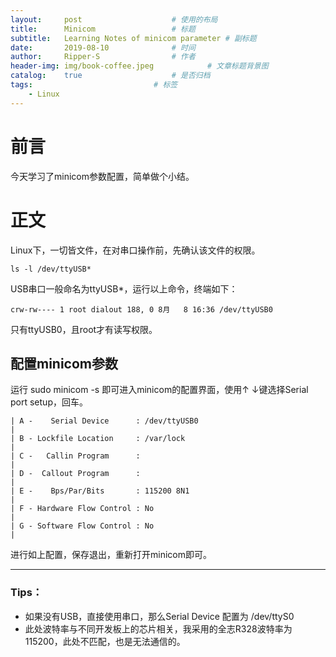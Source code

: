 ```yaml
---
layout:		post					# 使用的布局
title:		Minicom					# 标题
subtitle:	Learning Notes of minicom parameter	# 副标题
date:		2019-08-10				# 时间
author:		Ripper-S				# 作者
header-img:	img/book-coffee.jpeg			# 文章标题背景图
catalog:	true					# 是否归档
tags:							# 标签
    - Linux
---
```



#	前言
今天学习了minicom参数配置，简单做个小结。

#	正文
Linux下，一切皆文件，在对串口操作前，先确认该文件的权限。
```
ls -l /dev/ttyUSB*
```
USB串口一般命名为ttyUSB*，运行以上命令，终端如下：
```
crw-rw---- 1 root dialout 188, 0 8月   8 16:36 /dev/ttyUSB0
```
只有ttyUSB0，且root才有读写权限。

##	配置minicom参数
运行 sudo minicom -s 即可进入minicom的配置界面，使用↑ ↓键选择Serial port setup，回车。
```
| A -    Serial Device      : /dev/ttyUSB0                              |
| B - Lockfile Location     : /var/lock                                 |
| C -   Callin Program      :                                           |
| D -  Callout Program      :                                           |
| E -    Bps/Par/Bits       : 115200 8N1                                |
| F - Hardware Flow Control : No                                        |
| G - Software Flow Control : No                                        |
```
进行如上配置，保存退出，重新打开minicom即可。

---

### Tips：
- 如果没有USB，直接使用串口，那么Serial Device 配置为 /dev/ttyS0
- 此处波特率与不同开发板上的芯片相关，我采用的全志R328波特率为115200，此处不匹配，也是无法通信的。
